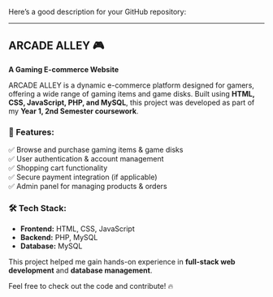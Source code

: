 Here’s a good description for your GitHub repository:  

---

## **ARCADE ALLEY 🎮**  
**A Gaming E-commerce Website**  

ARCADE ALLEY is a dynamic e-commerce platform designed for gamers, offering a wide range of gaming items and game disks. Built using **HTML, CSS, JavaScript, PHP, and MySQL**, this project was developed as part of my **Year 1, 2nd Semester coursework**.  

### **🚀 Features:**  
✅ Browse and purchase gaming items & game disks  
✅ User authentication & account management  
✅ Shopping cart functionality  
✅ Secure payment integration (if applicable)  
✅ Admin panel for managing products & orders  

### **🛠️ Tech Stack:**  
- **Frontend:** HTML, CSS, JavaScript  
- **Backend:** PHP, MySQL  
- **Database:** MySQL  

This project helped me gain hands-on experience in **full-stack web development** and **database management**.  

Feel free to check out the code and contribute! 🔥  
